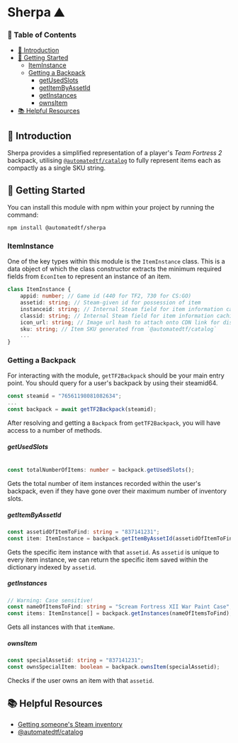 # Sherpa ⛰️

### 📖 Table of Contents
- [👋 Introduction](#-introduction)
- [🔌 Getting Started](#-getting-started)
    - [ItemInstance](#iteminstance)
    - [Getting a Backpack](#getting-a-backpack)
        - [getUsedSlots](#getusedslots)
        - [getItemByAssetId](#getitembyassetid)
        - [getInstances](#getinstances)
        - [ownsItem](#ownsitem)
- [📚 Helpful Resources](#-helpful-resources)

## 👋 Introduction

Sherpa provides a simplified representation of a player's *Team Fortress 2* backpack, utilising [`@automatedtf/catalog`](https://github.com/automatedtf/catalog) to fully represent items each as compactly as a single SKU string.

## 🔌 Getting Started
You can install this module with npm within your project by running the command:

```bash
npm install @automatedtf/sherpa
```
### ItemInstance
One of the key types within this module is the `ItemInstance` class. This is a data object of which the class constructor extracts the minimum required fields from `EconItem` to represent an instance of an item.

```typescript
class ItemInstance {
    appid: number; // Game id (440 for TF2, 730 for CS:GO)
    assetid: string; // Steam-given id for possession of item
    instanceid: string; // Internal Steam field for item information caching
    classid: string; // Internal Steam field for item information caching
    icon_url: string; // Image url hash to attach onto CDN link for display purposes
    sku: string; // Item SKU generated from `@automatedtf/catalog`
    ...
}
```

### Getting a Backpack
For interacting with the module, `getTF2Backpack` should be your main entry point. You should query for a user's backpack by using their steamid64.

```typescript
const steamid = "76561198081082634";
...
const backpack = await getTF2Backpack(steamid);
```
After resolving and getting a `Backpack` from `getTF2Backpack`, you will have access to a number of methods.

##### getUsedSlots
```typescript

const totalNumberOfItems: number = backpack.getUsedSlots();
```
Gets the total number of item instances recorded within the user's backpack, even if they have gone over their maximum number of inventory slots.

##### getItemByAssetId
```typescript
const assetidOfItemToFind: string = "837141231";
const item: ItemInstance = backpack.getItemByAssetId(assetidOfItemToFind);
```
Gets the specific item instance with that `assetid`. As `assetid` is unique to every item instance, we can return the specific item saved within the dictionary indexed by `assetid`.

##### getInstances
```typescript
// Warning: Case sensitive!
const nameOfItemsToFind: string = "Scream Fortress XII War Paint Case";
const items: ItemInstance[] = backpack.getInstances(nameOfItemsToFind);
```
Gets all instances with that `itemName`.

##### ownsItem

```typescript
const specialAssetid: string = "837141231";
const ownsSpecialItem: boolean = backpack.ownsItem(specialAssetid);
```

Checks if the user owns an item with that `assetid`.


## 📚 Helpful Resources
- [Getting someone's Steam inventory](https://stackoverflow.com/questions/17393099/getting-someones-steam-inventory)
- [@automatedtf/catalog](https://github.com/automatedtf/catalog)
